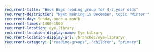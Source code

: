 ```yaml
---
recurrent-title: "Book Bugs reading group for 4-7 year olds"
recurrent-description: "Next meeting 15 December, topic 'Winter'"
recurrent-day: Sunday once a month
recurrent-times: 1400-1500
recurrent-location: eye-library
recurrent-location-display-name: Eye Library
recurrent-location-display-url: /branches/eye-library/
recurrent-category: ["reading-groups", "children", "primary"]
---
```

